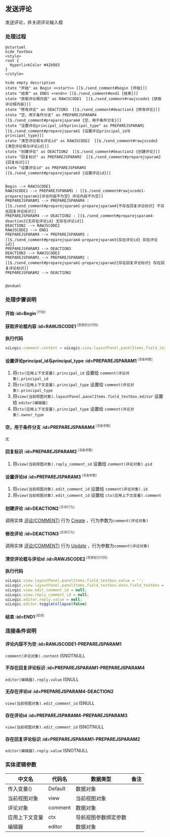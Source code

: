 ## 发送评论 <!-- {docsify-ignore-all} -->

   发送评论，并关闭评论输入框

### 处理过程

```plantuml
@startuml
hide footbox
<style>
root {
  HyperlinkColor #42b983
}
</style>

hide empty description
state "开始" as Begin <<start>> [[$./send_comment#begin {开始}]]
state "结束" as END1 <<end>> [[$./send_comment#end1 {结束}]]
state "获取评论框内容" as RAWJSCODE1  [[$./send_comment#rawjscode1 {获取评论框内容}]]
state "修改评论" as DEACTION3  [[$./send_comment#deaction3 {修改评论}]]
state "空，用于条件分支" as PREPAREJSPARAM4  [[$./send_comment#preparejsparam4 {空，用于条件分支}]]
state "设置评论principal_id与principal_type" as PREPAREJSPARAM1  [[$./send_comment#preparejsparam1 {设置评论principal_id与principal_type}]]
state "清空评论框与评论id" as RAWJSCODE2  [[$./send_comment#rawjscode2 {清空评论框与评论id}]]
state "创建评论" as DEACTION2  [[$./send_comment#deaction2 {创建评论}]]
state "回复标识" as PREPAREJSPARAM2  [[$./send_comment#preparejsparam2 {回复标识}]]
state "设置评论id" as PREPAREJSPARAM3  [[$./send_comment#preparejsparam3 {设置评论id}]]


Begin --> RAWJSCODE1
RAWJSCODE1 --> PREPAREJSPARAM1 : [[$./send_comment#rawjscode1-preparejsparam1{评论内容不为空} 评论内容不为空]]
PREPAREJSPARAM1 --> PREPAREJSPARAM4 : [[$./send_comment#preparejsparam1-preparejsparam4{不存在回复评论标识} 不存在回复评论标识]]
PREPAREJSPARAM4 --> DEACTION2 : [[$./send_comment#preparejsparam4-deaction2{无存在评论id} 无存在评论id]]
DEACTION2 --> RAWJSCODE2
RAWJSCODE2 --> END1
PREPAREJSPARAM4 --> PREPAREJSPARAM3 : [[$./send_comment#preparejsparam4-preparejsparam3{存在评论id} 存在评论id]]
PREPAREJSPARAM3 --> DEACTION3
DEACTION3 --> RAWJSCODE2
PREPAREJSPARAM1 --> PREPAREJSPARAM2 : [[$./send_comment#preparejsparam1-preparejsparam2{存在回复评论标识} 存在回复评论标识]]
PREPAREJSPARAM2 --> DEACTION2


@enduml
```


### 处理步骤说明

#### 开始 :id=Begin<sup class="footnote-symbol"> <font color=gray size=1>[开始]</font></sup>




#### 获取评论框内容 :id=RAWJSCODE1<sup class="footnote-symbol"> <font color=gray size=1>[直接前台代码]</font></sup>



<p class="panel-title"><b>执行代码</b></p>

```javascript
uiLogic.comment.content = uiLogic.view.layoutPanel.panelItems.field_textbox.value;
```

#### 设置评论principal_id与principal_type :id=PREPAREJSPARAM1<sup class="footnote-symbol"> <font color=gray size=1>[准备参数]</font></sup>



1. 将`ctx(应用上下文变量).principal_id` 设置给  `comment(评论对象).principal_id`
2. 将`ctx(应用上下文变量).principal_type` 设置给  `comment(评论对象).principal_type`
3. 将`view(当前视图对象).layoutPanel.panelItems.field_textbox.editor` 设置给  `editor(编辑器)`
4. 将`ctx(应用上下文变量).principal_type` 设置给  `comment(评论对象).owner_type`

#### 空，用于条件分支 :id=PREPAREJSPARAM4<sup class="footnote-symbol"> <font color=gray size=1>[准备参数]</font></sup>




    无

#### 回复标识 :id=PREPAREJSPARAM2<sup class="footnote-symbol"> <font color=gray size=1>[准备参数]</font></sup>



1. 将`view(当前视图对象).reply_comment_id` 设置给  `comment(评论对象).pid`

#### 设置评论id :id=PREPAREJSPARAM3<sup class="footnote-symbol"> <font color=gray size=1>[准备参数]</font></sup>



1. 将`view(当前视图对象).edit_comment_id` 设置给  `comment(评论对象).id`
2. 将`view(当前视图对象).edit_comment_id` 设置给  `ctx(应用上下文变量).comment`

#### 创建评论 :id=DEACTION2<sup class="footnote-symbol"> <font color=gray size=1>[实体行为]</font></sup>



调用实体 [评论(COMMENT)](module/Base/comment.md) 行为 [Create](module/Base/comment#行为) ，行为参数为`comment(评论对象)`

#### 修改评论 :id=DEACTION3<sup class="footnote-symbol"> <font color=gray size=1>[实体行为]</font></sup>



调用实体 [评论(COMMENT)](module/Base/comment.md) 行为 [Update](module/Base/comment#行为) ，行为参数为`comment(评论对象)`

#### 清空评论框与评论id :id=RAWJSCODE2<sup class="footnote-symbol"> <font color=gray size=1>[直接前台代码]</font></sup>



<p class="panel-title"><b>执行代码</b></p>

```javascript
uiLogic.view.layoutPanel.panelItems.field_textbox.value = '';
uiLogic.view.layoutPanel.panelItems.field_textbox.data.field_textbox = '';
uiLogic.view.edit_comment_id = null;
uiLogic.view.reply_comment_id = null;
uiLogic.editor.reply.value = null;
uiLogic.editor.toggleCollapse(false)

```

#### 结束 :id=END1<sup class="footnote-symbol"> <font color=gray size=1>[结束]</font></sup>




### 连接条件说明
#### 评论内容不为空 :id=RAWJSCODE1-PREPAREJSPARAM1

```comment(评论对象).content``` ISNOTNULL
#### 不存在回复评论标识 :id=PREPAREJSPARAM1-PREPAREJSPARAM4

```editor(编辑器).reply.value``` ISNULL
#### 无存在评论id :id=PREPAREJSPARAM4-DEACTION2

```view(当前视图对象).edit_comment_id``` ISNULL
#### 存在评论id :id=PREPAREJSPARAM4-PREPAREJSPARAM3

```view(当前视图对象).edit_comment_id``` ISNOTNULL
#### 存在回复评论标识 :id=PREPAREJSPARAM1-PREPAREJSPARAM2

```editor(编辑器).reply.value``` ISNOTNULL


### 实体逻辑参数

|    中文名   |    代码名    |  数据类型      |备注 |
| --------| --------| --------  | --------   |
|传入变量(<i class="fa fa-check"/></i>)|Default|数据对象||
|当前视图对象|view|当前视图对象||
|评论对象|comment|数据对象||
|应用上下文变量|ctx|导航视图参数绑定参数||
|编辑器|editor|数据对象||
